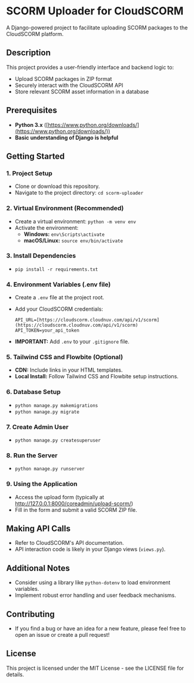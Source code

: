 # SCORM Uploader for CloudSCORM

A Django-powered project to facilitate uploading SCORM packages to the CloudSCORM platform.

## Description

This project provides a user-friendly interface and backend logic to:

*   Upload SCORM packages in ZIP format
*   Securely interact with the CloudSCORM API
*   Store relevant SCORM asset information in a database

## Prerequisites

*   **Python 3.x** ([https://www.python.org/downloads/](https://www.python.org/downloads/))
*   **Basic understanding of Django is helpful**

## Getting Started

### 1. Project Setup

*   Clone or download this repository.
*   Navigate to the project directory: `cd scorm-uploader`

### 2. Virtual Environment (Recommended)

*   Create a virtual environment: `python -m venv env`
*   Activate the environment:
    *   **Windows:** `env\Scripts\activate`
    *   **macOS/Linux:** `source env/bin/activate`

### 3. Install Dependencies

*   `pip install -r requirements.txt`

### 4. Environment Variables (.env file)

*   Create a `.env` file at the project root.
*   Add your CloudSCORM credentials:

    ```
    API_URL=[https://cloudscorm.cloudnuv.com/api/v1/scorm](https://cloudscorm.cloudnuv.com/api/v1/scorm)
    API_TOKEN=your_api_token 
    ```

*   **IMPORTANT:** Add `.env` to your `.gitignore` file.

### 5. Tailwind CSS and Flowbite (Optional)

*   **CDN:** Include links in your HTML templates.
*   **Local Install:** Follow Tailwind CSS and Flowbite setup instructions.

### 6. Database Setup

*   `python manage.py makemigrations`
*   `python manage.py migrate`

### 7. Create Admin User

*   `python manage.py createsuperuser`

### 8. Run the Server

*   `python manage.py runserver`

### 9. Using the Application

*   Access the upload form (typically at  http://127.0.0.1:8000/coreadmin/upload-scorm/)
*   Fill in the form and submit a valid SCORM ZIP file. 

## Making API Calls

*   Refer to CloudSCORM's API documentation.
*   API interaction code is likely in your Django views (`views.py`).

## Additional Notes

*   Consider using a library like `python-dotenv` to load environment variables.
*   Implement robust error handling and user feedback mechanisms.

## Contributing 

*   If you find a bug or have an idea for a new feature, please feel free to open an issue or create a pull request!

## License

This project is licensed under the MIT License - see the LICENSE file for details. 